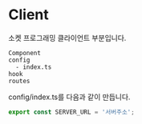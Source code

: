 # Client

소켓 프로그래밍 클라이언트 부분입니다.

```shell
Component
config
  - index.ts
hook
routes
```

config/index.ts를 다음과 같이 만듭니다.

```javascript
export const SERVER_URL = '서버주소';
```
